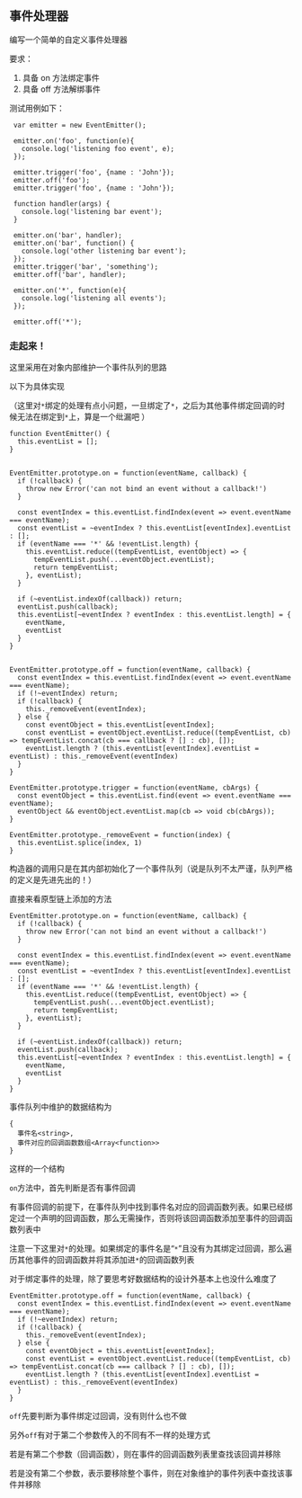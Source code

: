## 事件处理器

编写一个简单的自定义事件处理器   

要求：
1. 具备 on 方法绑定事件
2. 具备 off 方法解绑事件

测试用例如下：   

```
 var emitter = new EventEmitter();

 emitter.on('foo', function(e){
   console.log('listening foo event', e);
 });

 emitter.trigger('foo', {name : 'John'});
 emitter.off('foo');
 emitter.trigger('foo', {name : 'John'});
 
 function handler(args) {
   console.log('listening bar event');
 }
 
 emitter.on('bar', handler);
 emitter.on('bar', function() {
   console.log('other listening bar event');
 });
 emitter.trigger('bar', 'something');
 emitter.off('bar', handler);
 
 emitter.on('*', function(e){
   console.log('listening all events');
 });
 
 emitter.off('*');
```   

### 走起来！   

这里采用在对象内部维护一个事件队列的思路  

以下为具体实现  


（这里对```*```绑定的处理有点小问题，一旦绑定了```*```，之后为其他事件绑定回调的时候无法在绑定到```*```上，算是一个纰漏吧 ）

```
function EventEmitter() {
  this.eventList = [];
}


EventEmitter.prototype.on = function(eventName, callback) {
  if (!callback) {
    throw new Error('can not bind an event without a callback!')
  }

  const eventIndex = this.eventList.findIndex(event => event.eventName === eventName);
  const eventList = ~eventIndex ? this.eventList[eventIndex].eventList : [];
  if (eventName === '*' && !eventList.length) {
    this.eventList.reduce((tempEventList, eventObject) => {
      tempEventList.push(...eventObject.eventList);
      return tempEventList;
    }, eventList);
  }

  if (~eventList.indexOf(callback)) return;
  eventList.push(callback);
  this.eventList[~eventIndex ? eventIndex : this.eventList.length] = {
    eventName,
    eventList
  }
}


EventEmitter.prototype.off = function(eventName, callback) {
  const eventIndex = this.eventList.findIndex(event => event.eventName === eventName);
  if (!~eventIndex) return;
  if (!callback) {
    this._removeEvent(eventIndex);
  } else {
    const eventObject = this.eventList[eventIndex];
    const eventList = eventObject.eventList.reduce((tempEventList, cb) => tempEventList.concat(cb === callback ? [] : cb), []);
    eventList.length ? (this.eventList[eventIndex].eventList = eventList) : this._removeEvent(eventIndex)
  }
}

EventEmitter.prototype.trigger = function(eventName, cbArgs) {
  const eventObject = this.eventList.find(event => event.eventName === eventName);
  eventObject && eventObject.eventList.map(cb => void cb(cbArgs));
}

EventEmitter.prototype._removeEvent = function(index) {
  this.eventList.splice(index, 1)
}
```   

构造器的调用只是在其内部初始化了一个事件队列（说是队列不太严谨，队列严格的定义是先进先出的！）  

直接来看原型链上添加的方法   

```
EventEmitter.prototype.on = function(eventName, callback) {
  if (!callback) {
    throw new Error('can not bind an event without a callback!')
  }

  const eventIndex = this.eventList.findIndex(event => event.eventName === eventName);
  const eventList = ~eventIndex ? this.eventList[eventIndex].eventList : [];
  if (eventName === '*' && !eventList.length) {
    this.eventList.reduce((tempEventList, eventObject) => {
      tempEventList.push(...eventObject.eventList);
      return tempEventList;
    }, eventList);
  }

  if (~eventList.indexOf(callback)) return;
  eventList.push(callback);
  this.eventList[~eventIndex ? eventIndex : this.eventList.length] = {
    eventName,
    eventList
  }
}
```

事件队列中维护的数据结构为
```
{
  事件名<string>,
  事件对应的回调函数数组<Array<function>>
}
```
这样的一个结构   

```on```方法中，首先判断是否有事件回调   

有事件回调的前提下，在事件队列中找到事件名对应的回调函数列表。如果已经绑定过一个声明的回调函数，那么无需操作，否则将该回调函数添加至事件的回调函数列表中  

注意一下这里对```*```的处理。如果绑定的事件名是“```*```”且没有为其绑定过回调，那么遍历其他事件的回调函数并将其添加进```*```的回调函数列表   

对于绑定事件的处理，除了要思考好数据结构的设计外基本上也没什么难度了   

```
EventEmitter.prototype.off = function(eventName, callback) {
  const eventIndex = this.eventList.findIndex(event => event.eventName === eventName);
  if (!~eventIndex) return;
  if (!callback) {
    this._removeEvent(eventIndex);
  } else {
    const eventObject = this.eventList[eventIndex];
    const eventList = eventObject.eventList.reduce((tempEventList, cb) => tempEventList.concat(cb === callback ? [] : cb), []);
    eventList.length ? (this.eventList[eventIndex].eventList = eventList) : this._removeEvent(eventIndex)
  }
}
```
```off```先要判断为事件绑定过回调，没有则什么也不做   

另外```off```有对于第二个参数传入的不同有不一样的处理方式   

若是有第二个参数（回调函数），则在事件的回调函数列表里查找该回调并移除   

若是没有第二个参数，表示要移除整个事件，则在对象维护的事件列表中查找该事件并移除
